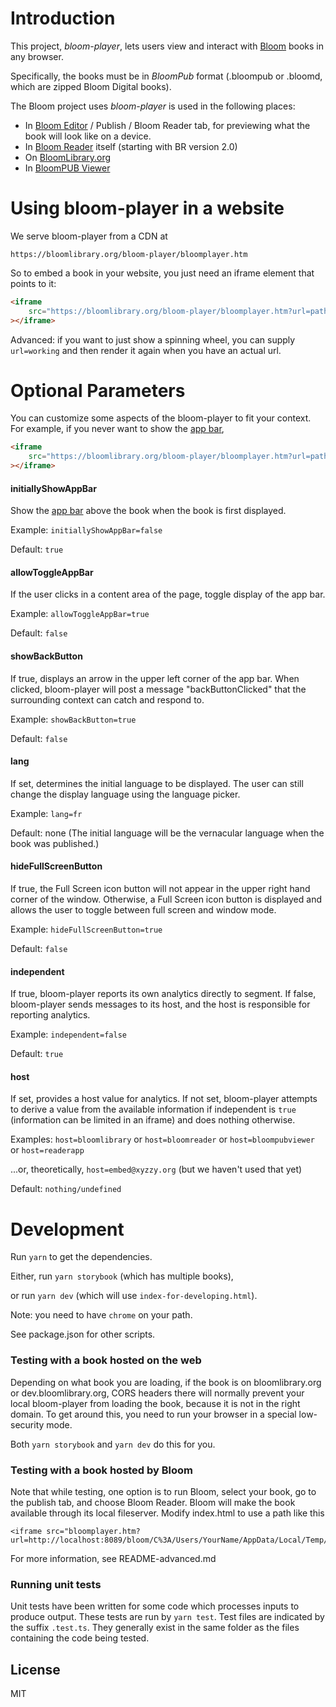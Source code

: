 # Introduction

This project, _bloom-player_, lets users view and interact with [Bloom](https://bloomlibrary.org) books in any browser.

Specifically, the books must be in _BloomPub_ format (.bloompub or .bloomd, which are zipped Bloom Digital books).

The Bloom project uses _bloom-player_ is used in the following places:

-   In [Bloom Editor](https://github.com/bloombooks/bloomdesktop) / Publish / Bloom Reader tab, for previewing what the book will look like on a device.
-   In [Bloom Reader](https://github.com/bloombooks/bloomreader) itself (starting with BR version 2.0)
-   On [BloomLibrary.org](https://bloomlibrary.org)
-   In [BloomPUB Viewer](https://github.com/bloombooks/bloompub-viewer)

# Using bloom-player in a website

We serve bloom-player from a CDN at

    https://bloomlibrary.org/bloom-player/bloomplayer.htm

So to embed a book in your website, you just need an iframe element that points to it:

```html
<iframe
    src="https://bloomlibrary.org/bloom-player/bloomplayer.htm?url=path-to-your-book"
></iframe>
```

Advanced: if you want to just show a spinning wheel, you can supply `url=working` and then render it again when you have an actual url.

# Optional Parameters

You can customize some aspects of the bloom-player to fit your context. For example, if you never want to show the [app bar](https://material.io/design/components/app-bars-top.html),

```html
<iframe
    src="https://bloomlibrary.org/bloom-player/bloomplayer.htm?url=path-to-your-book&initiallyShowAppBar=false&allowToggleAppBar=false"
></iframe>
```

#### initiallyShowAppBar

Show the [app bar](https://material.io/design/components/app-bars-top.html) above the book when the book is first displayed.

Example: `initiallyShowAppBar=false`

Default: `true`

#### allowToggleAppBar

If the user clicks in a content area of the page, toggle display of the app bar.

Example: `allowToggleAppBar=true`

Default: `false`

#### showBackButton

If true, displays an arrow in the upper left corner of the app bar. When clicked, bloom-player will post a message "backButtonClicked" that the surrounding context can catch and respond to.

Example: `showBackButton=true`

Default: `false`

#### lang

If set, determines the initial language to be displayed. The user can still change the display language using the language picker.

Example: `lang=fr`

Default: none (The initial language will be the vernacular language when the book was published.)

#### hideFullScreenButton

If true, the Full Screen icon button will not appear in the upper right hand corner of the window.  Otherwise, a Full Screen icon button is displayed and allows the user to toggle between full screen and window mode.

Example: `hideFullScreenButton=true`

Default: `false`

#### independent

If true, bloom-player reports its own analytics directly to segment.  If false, bloom-player sends messages to its host, and the host is responsible for reporting analytics.

Example: `independent=false`

Default: `true`

#### host

If set, provides a host value for analytics.  If not set, bloom-player attempts to derive a value from the available information if independent is `true` (information can be limited in an iframe) and does nothing otherwise.

Examples: `host=bloomlibrary` or `host=bloomreader` or `host=bloompubviewer` or `host=readerapp`

...or, theoretically, `host=embed@xyzzy.org` (but we haven't used that yet)

Default: `nothing/undefined`

# Development

Run `yarn` to get the dependencies.

Either, run `yarn storybook` (which has multiple books),

or run `yarn dev` (which will use `index-for-developing.html`).

Note: you need to have `chrome` on your path.

See package.json for other scripts.

### Testing with a book hosted on the web

Depending on what book you are loading, if the book is on bloomlibrary.org or dev.bloomlibrary.org, CORS headers there will normally prevent your local bloom-player from loading the book, because it is not in the right domain. To get around this, you need to run your browser in a special low-security mode.

Both `yarn storybook` and `yarn dev` do this for you.

### Testing with a book hosted by Bloom

Note that while testing, one option is to run Bloom, select your book, go to the publish tab, and choose Bloom Reader. Bloom will make the book available through its local fileserver. Modify index.html to use a path like this

    <iframe src="bloomplayer.htm?url=http://localhost:8089/bloom/C%3A/Users/YourName/AppData/Local/Temp/PlaceForStagingBook/myBookTitle"/>

For more information, see README-advanced.md

### Running unit tests

Unit tests have been written for some code which processes inputs to produce output.  These tests are run by `yarn test`.  Test files are indicated by the suffix `.test.ts`.  They generally exist in the same folder as the files containing the code being tested.

## License

MIT
